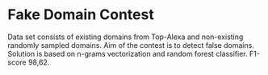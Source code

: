 # Fake Domain Contest
Data set consists of existing domains from Top-Alexa and non-existing randomly sampled domains.
Aim of the contest is to detect false domains.
Solution is based on n-grams vectorization and random forest classifier.
F1-score 98,62.
